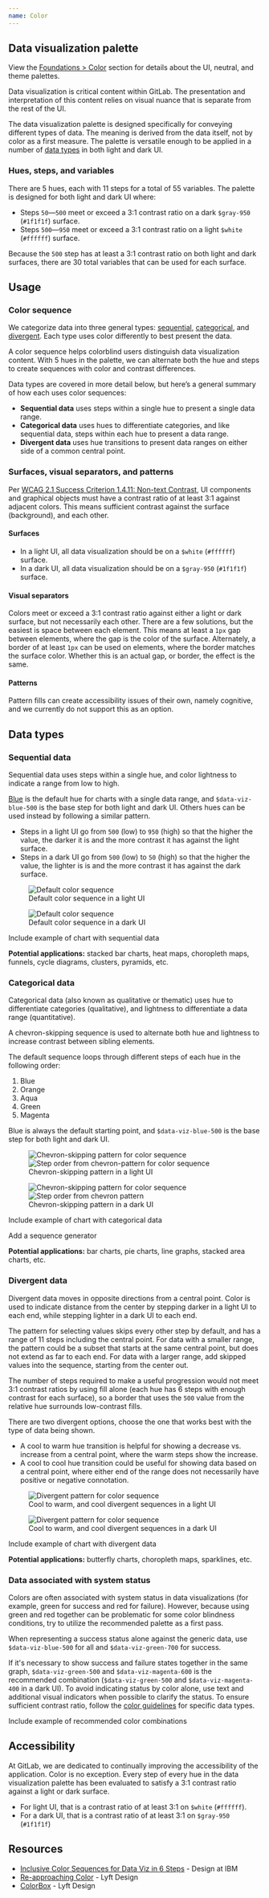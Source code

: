 ```yaml
---
name: Color
---
```


## Data visualization palette

<note>View the [Foundations > Color](/product-foundations/colors) section for details about the UI, neutral, and theme palettes.</note>

Data visualization is critical content within GitLab. The presentation and interpretation of this content relies on visual nuance that is separate from the rest of the UI.

The data visualization palette is designed specifically for conveying different types of data. The meaning is derived from the data itself, not by color as a first measure. The palette is versatile enough to be applied in a number of [data types](#data-types) in both light and dark UI.

### Hues, steps, and variables

There are 5 hues, each with 11 steps for a total of 55 variables. The palette is designed for both light and dark UI where:

* Steps `50`—`500` meet or exceed a 3:1 contrast ratio on a dark `$gray-950` (`#1f1f1f`) surface.
* Steps `500`—`950` meet or exceed a 3:1 contrast ratio on a light `$white` (`#ffffff`) surface.

Because the `500` step has at least a 3:1 contrast ratio on both light and dark surfaces, there are 30 total variables that can be used for each surface.

<div class="color-palette row gl-mb-9">
  <foundations-color-palette
    class="data-vis-blue col col-50"
    name="Blue"
    :shades="[
      {
        name: 'data-viz-blue-50',
        code: '#e9ebff',
      },
      {
        name: 'data-viz-blue-100',
        code: '#d4dcfa',
      },
      {
        name: 'data-viz-blue-200',
        code: '#b7c6ff',
      },
      {
        name: 'data-viz-blue-300',
        code: '#97acff',
      },
      {
        name: 'data-viz-blue-400',
        code: '#748eff',
      },
      {
        name: 'data-viz-blue-500',
        code: '#5772ff',
        classes: ['f-inverted']
      },
      {
        name: 'data-viz-blue-600',
        code: '#445cf2',
        classes: ['f-inverted']
      },
      {
        name: 'data-viz-blue-700',
        code: '#3547de',
        classes: ['f-inverted']
      },
      {
        name: 'data-viz-blue-800',
        code: '#232fcf',
        classes: ['f-inverted']
      },
      {
        name: 'data-viz-blue-900',
        code: '#1e23a8',
        classes: ['f-inverted']
      },
      {
        name: 'data-viz-blue-950',
        code: '#11118a',
        classes: ['f-inverted']
      },
    ]"></foundations-color-palette>

  <foundations-color-palette
    class="data-vis-orange col col-50"
    name="Orange"
    :shades="[
      {
        name: 'data-viz-orange-50',
        code: '#fae8d1',
      },
      {
        name: 'data-viz-orange-100',
        code: '#f7d8b5',
      },
      {
        name: 'data-viz-orange-200',
        code: '#f3c291',
      },
      {
        name: 'data-viz-orange-300',
        code: '#eb9a5c',
      },
      {
        name: 'data-viz-orange-400',
        code: '#e17223',
      },
      {
        name: 'data-viz-orange-500',
        code: '#d14e00',
        classes: ['f-inverted']
      },
      {
        name: 'data-viz-orange-600',
        code: '#b24800',
        classes: ['f-inverted']
      },
      {
        name: 'data-viz-orange-700',
        code: '#944100',
        classes: ['f-inverted']
      },
      {
        name: 'data-viz-orange-800',
        code: '#6f3500',
        classes: ['f-inverted']
      },
      {
        name: 'data-viz-orange-900',
        code: '#5c2b00',
        classes: ['f-inverted']
      },
      {
        name: 'data-viz-orange-950',
        code: '#421e00',
        classes: ['f-inverted']
      },
    ]"></foundations-color-palette>
  
  <foundations-color-palette
    class="data-vis-aqua col col-50"
    name="Aqua"
    :shades="[
      {
        name: 'data-viz-aqua-50',
        code: '#b8fff2',
      },
      {
        name: 'data-viz-aqua-100',
        code: '#93fae7',
      },
      {
        name: 'data-viz-aqua-200',
        code: '#5eebdf',
      },
      {
        name: 'data-viz-aqua-300',
        code: '#25d2d2',
      },
      {
        name: 'data-viz-aqua-400',
        code: '#0bb6c6',
      },
      {
        name: 'data-viz-aqua-500',
        code: '#0094b6',
        classes: ['f-inverted']
      },
      {
        name: 'data-viz-aqua-600',
        code: '#0080a1',
        classes: ['f-inverted']
      },
      {
        name: 'data-viz-aqua-700',
        code: '#006887',
        classes: ['f-inverted']
      },
      {
        name: 'data-viz-aqua-800',
        code: '#004d67',
        classes: ['f-inverted']
      },
      {
        name: 'data-viz-aqua-900',
        code: '#003f57',
        classes: ['f-inverted']
      },
      {
        name: 'data-viz-aqua-950',
        code: '#00293d',
        classes: ['f-inverted']
      },
    ]"></foundations-color-palette>

  <foundations-color-palette
    class="data-vis-green col col-50"
    name="Green"
    :shades="[
      {
        name: 'data-viz-green-50',
        code: '#ddfab7',
      },
      {
        name: 'data-viz-green-100',
        code: '#c9f097',
      },
      {
        name: 'data-viz-green-200',
        code: '#b0de73',
      },
      {
        name: 'data-viz-green-300',
        code: '#94c25e',
      },
      {
        name: 'data-viz-green-400',
        code: '#83ab4a',
      },
      {
        name: 'data-viz-green-500',
        code: '#608b2f',
        classes: ['f-inverted']
      },
      {
        name: 'data-viz-green-600',
        code: '#487900',
        classes: ['f-inverted']
      },
      {
        name: 'data-viz-green-700',
        code: '#366800',
        classes: ['f-inverted']
      },
      {
        name: 'data-viz-green-800',
        code: '#275600',
        classes: ['f-inverted']
      },
      {
        name: 'data-viz-green-900',
        code: '#1a4500',
        classes: ['f-inverted']
      },
      {
        name: 'data-viz-green-950',
        code: '#0f3300',
        classes: ['f-inverted']
      },
    ]"></foundations-color-palette>

  <foundations-color-palette
    class="data-vis-magenta col col-50"
    name="Magenta"
    :shades="[
      {
        name: 'data-viz-magenta-50',
        code: '#ffe3eb',
      },
      {
        name: 'data-viz-magenta-100',
        code: '#ffc9d9',
      },
      {
        name: 'data-viz-magenta-200',
        code: '#fcacc5',
      },
      {
        name: 'data-viz-magenta-300',
        code: '#ff85af',
      },
      {
        name: 'data-viz-magenta-400',
        code: '#f2639a',
      },
      {
        name: 'data-viz-magenta-500',
        code: '#d84280',
        classes: ['f-inverted']
      },
      {
        name: 'data-viz-magenta-600',
        code: '#c52c6b',
        classes: ['f-inverted']
      },
      {
        name: 'data-viz-magenta-700',
        code: '#b31756',
        classes: ['f-inverted']
      },
      {
        name: 'data-viz-magenta-800',
        code: '#950943',
        classes: ['f-inverted']
      },
      {
        name: 'data-viz-magenta-900',
        code: '#7a0033',
        classes: ['f-inverted']
      },
      {
        name: 'data-viz-magenta-950',
        code: '#570028',
        classes: ['f-inverted']
      },
    ]"></foundations-color-palette>

  </div>
</div>

## Usage

### Color sequence

We categorize data into three general types: [sequential](#sequential-data), [categorical](#categorical-data), and [divergent](#divergent-data). Each type uses color differently to best present the data.

A color sequence helps colorblind users distinguish data visualization content. With 5 hues in the palette, we can alternate both the hue and steps to create sequences with color and contrast differences.

Data types are covered in more detail below, but here’s a general summary of how each uses color sequences:

* **Sequential data** uses steps within a single hue to present a single data range.
* **Categorical data** uses hues to differentiate categories, and like sequential data, steps within each hue to present a data range.
* **Divergent data** uses hue transitions to present data ranges on either side of a common central point.

### Surfaces, visual separators, and patterns

Per [WCAG 2.1 Success Criterion 1.4.11: Non-text Contrast](https://www.w3.org/WAI/WCAG21/Understanding/non-text-contrast.html), UI components and graphical objects must have a contrast ratio of at least 3:1 against adjacent colors. This means sufficient contrast against the surface (background), and each other.

#### Surfaces

* In a light UI, all data visualization should be on a `$white` (`#ffffff`) surface.
* In a dark UI, all data visualization should be on a `$gray-950` (`#1f1f1f`) surface.

#### Visual separators

Colors meet or exceed a 3:1 contrast ratio against either a light or dark surface, but not necessarily each other. There are a few solutions, but the easiest is space between each element. This means at least a `1px` gap between elements, where the gap is the color of the surface. Alternately, a border of at least `1px` can be used on elements, where the border matches the surface color. Whether this is an actual gap, or border, the effect is the same.

#### Patterns

Pattern fills can create accessibility issues of their own, namely cognitive, and we currently do not support this as an option.

## Data types

### Sequential data

Sequential data uses steps within a single hue, and color lightness to indicate a range from low to high.

[Blue](#set-blue) is the default hue for charts with a single data range, and `$data-viz-blue-500` is the base step for both light and dark UI. Others hues can be used instead by following a similar pattern.

* Steps in a light UI go from `500` (low) to `950` (high) so that the higher the value, the darker it is and the more contrast it has against the light surface.
* Steps in a dark UI go from `500` (low) to `50` (high) so that the higher the value, the lighter is is and the more contrast it has against the dark surface.

<figure class="figure" role="figure" aria-label="Default color sequence in a light UI">
  <img src="/img/dv-sequential-blue-light-ui.svg" alt="Default color sequence" role="img" />
  <figcaption class="figure-caption">Default color sequence in a light UI</figcaption>
</figure>

<figure class="figure figure--dark" role="figure" aria-label="Default color sequence in a dark UI">
  <img src="/img/dv-sequential-blue-dark-ui.svg" alt="Default color sequence" role="img" />
  <figcaption class="figure-caption">Default color sequence in a dark UI</figcaption>
</figure>

<todo>Include example of chart with sequential data</todo>

**Potential applications:** stacked bar charts, heat maps, choropleth maps, funnels, cycle diagrams, clusters, pyramids, etc.

### Categorical data

Categorical data (also known as qualitative or thematic) uses hue to differentiate categories (qualitative), and lightness to differentiate a data range (quantitative).

A chevron-skipping sequence is used to alternate both hue and lightness to increase contrast between sibling elements.

The default sequence loops through different steps of each hue in the following order:

1. Blue
1. Orange
1. Aqua
1. Green
1. Magenta

Blue is always the default starting point, and `$data-viz-blue-500` is the base step for both light and dark UI.

<figure class="figure" role="figure" aria-label="Chevron-skipping pattern in a light UI">
  <img class="gl-mb-6" src="/img/dv-chevron-light-ui.svg" alt="Chevron-skipping pattern for color sequence" role="img" />
  <img class="gl-mb-5" src="/img/dv-chips-light-ui.svg" alt="Step order from chevron-pattern for color sequence" role="img" />
  <figcaption class="figure-caption">Chevron-skipping pattern in a light UI</figcaption>
</figure>

<figure class="figure figure--dark" role="figure" aria-label="Chevron-skipping pattern in a dark UI">
  <img class="gl-mb-6" src="/img/dv-chevron-dark-ui.svg" alt="Chevron-skipping pattern for color sequence" role="img" />
  <img class="gl-mb-5" src="/img/dv-chips-dark-ui.svg" alt="Step order from chevron pattern" role="img" />
  <figcaption class="figure-caption">Chevron-skipping pattern in a dark UI</figcaption>
</figure>

<todo>Include example of chart with categorical data</todo>

<todo>Add a sequence generator</todo>

**Potential applications:** bar charts, pie charts, line graphs, stacked area charts, etc.

### Divergent data

Divergent data moves in opposite directions from a central point. Color is used to indicate distance from the center by stepping darker in a light UI to each end, while stepping lighter in a dark UI to each end.

The pattern for selecting values skips every other step by default, and has a range of 11 steps including the central point. For data with a smaller range, the pattern could be a subset that starts at the same central point, but does not extend as far to each end. For data with a larger range, add skipped values into the sequence, starting from the center out.

The number of steps required to make a useful progression would not meet 3:1 contrast ratios by using fill alone (each hue has 6 steps with enough contrast for each surface), so a border that uses the `500` value from the relative hue surrounds low-contrast fills.

There are two divergent options, choose the one that works best with the type of data being shown.

* A cool to warm hue transition is helpful for showing a decrease vs. increase from a central point, where the warm steps show the increase.
* A cool to cool hue transition could be useful for showing data based on a central point, where either end of the range does not necessarily have positive or negative connotation.

<figure class="figure" role="figure" aria-label="Cool to warm, and cool divergent sequences in a light UI">
  <img class="gl-mb-6" src="/img/dv-divergent-light-ui.svg" alt="Divergent pattern for color sequence" role="img" />
  <figcaption class="figure-caption">Cool to warm, and cool divergent sequences in a light UI</figcaption>
</figure>

<figure class="figure figure--dark" role="figure" aria-label="Cool to warm, and cool divergent sequences in a dark UI">
  <img class="gl-mb-6" src="/img/dv-divergent-dark-ui.svg" alt="Divergent pattern for color sequence" role="img" />
  <figcaption class="figure-caption">Cool to warm, and cool divergent sequences in a dark UI</figcaption>
</figure>

<todo>Include example of chart with divergent data</todo>

**Potential applications:** butterfly charts, choropleth maps, sparklines, etc.

### Data associated with system status

Colors are often associated with system status in data visualizations (for example, green for success and red for failure). However, because using green and red together can be problematic for some color blindness conditions, try to utilize the recommended palette as a first pass.

When representing a success status alone against the generic data, use `$data-viz-blue-500` for all and `$data-viz-green-700` for success.

If it's necessary to show success and failure states together in the same graph, `$data-viz-green-500` and `$data-viz-magenta-600` is the recommended combination (`$data-viz-green-500` and `$data-viz-magenta-400` in a dark UI). To avoid indicating status by color alone, use text and additional visual indicators when possible to clarify the status. To ensure sufficient contrast ratio, follow the [color guidelines](#usage) for specific data types. 

<todo>Include example of recommended color combinations</todo>

## Accessibility

At GitLab, we are dedicated to continually improving the accessibility of the application. Color is no exception. Every step of every hue in the data visualization palette has been evaluated to satisfy a 3:1 contrast ratio against a light or dark surface.

* For light UI, that is a contrast ratio of at least 3:1 on `$white` (`#ffffff`).
* For a dark UI, that is a contrast ratio of at least 3:1 on `$gray-950` (`#1f1f1f`)

## Resources

* [Inclusive Color Sequences for Data Viz in 6 Steps](https://medium.com/design-ibm/inclusive-color-sequences-for-data-viz-in-6-steps-712869b910c2) - Design at IBM
* [Re-approaching Color](https://design.lyft.com/re-approaching-color-9e604ba22c88) - Lyft Design
* [ColorBox](https://www.colorbox.io/) - Lyft Design
